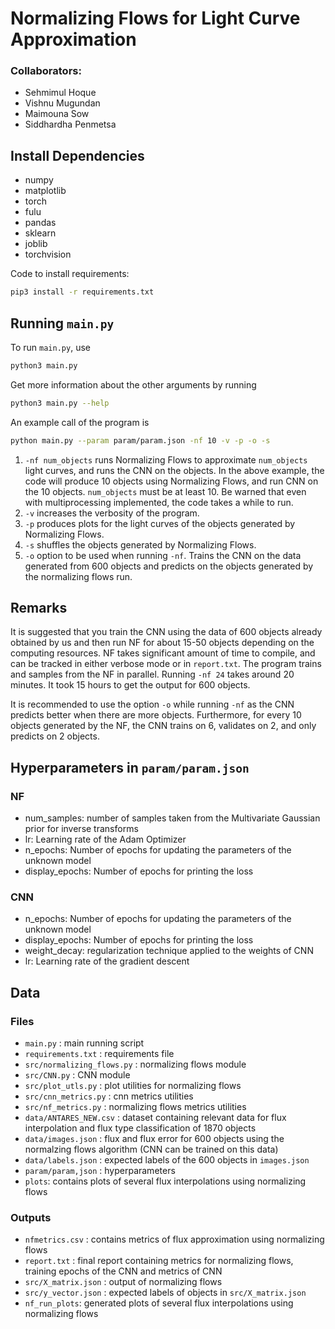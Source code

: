 # Normalizing Flows for Light Curve Approximation

### Collaborators:

- Sehmimul Hoque
- Vishnu Mugundan
- Maimouna Sow
- Siddhardha Penmetsa

## Install Dependencies

- numpy
- matplotlib
- torch
- fulu
- pandas
- sklearn
- joblib
- torchvision

Code to install requirements:
```sh
pip3 install -r requirements.txt
```

## Running `main.py`

To run `main.py`, use

```sh
python3 main.py
```

Get more information about the other arguments by running

```sh
python3 main.py --help
```

An example call of the program is

```sh
python main.py --param param/param.json -nf 10 -v -p -o -s
```

1. `-nf num_objects` runs Normalizing Flows to approximate `num_objects` light curves, and runs the CNN on the objects. In the above example, the code will produce 10 objects using Normalizing Flows, and run CNN on the 10 objects. `num_objects` must be at least 10. Be warned that even with multiprocessing implemented, the code takes a while to run.
2. `-v` increases the verbosity of the program.
3. `-p` produces plots for the light curves of the objects generated by Normalizing Flows.
4. `-s` shuffles the objects generated by Normalizing Flows.
5. `-o` option to be used when running `-nf`. Trains the CNN on the data generated from 600 objects and predicts on the objects generated by the normalizing flows run.

## Remarks

It is suggested that you train the CNN using the data of 600 objects already obtained by us and then run NF for about 15-50 objects depending on the computing resources. NF takes significant amount of time to compile, and can be tracked in either verbose mode or in `report.txt`. The program trains and samples from the NF in parallel. Running `-nf 24` takes around 20 minutes. It took 15 hours to get the output for 600 objects.

It is recommended to use the option `-o` while running `-nf` as the CNN predicts better when there are more objects. Furthermore, for every 10 objects generated by the NF, the CNN trains on 6, validates on 2, and only predicts on 2 objects.

## Hyperparameters in `param/param.json`

### NF
- num_samples: number of samples taken from the Multivariate Gaussian prior for inverse transforms
- lr: Learning rate of the Adam Optimizer
- n_epochs: Number of epochs for updating the parameters of the unknown model
- display_epochs: Number of epochs for printing the loss

### CNN
- n_epochs: Number of epochs for updating the parameters of the unknown model
- display_epochs: Number of epochs for printing the loss
- weight_decay: regularization technique applied to the weights of CNN
- lr: Learning rate of the gradient descent

## Data
### Files
- `main.py` : main running script
- `requirements.txt` : requirements file
- `src/normalizing_flows.py` : normalizing flows module
- `src/CNN.py` : CNN module
- `src/plot_utls.py` : plot utilities for normalizing flows
-  `src/cnn_metrics.py` : cnn metrics utilities
- `src/nf_metrics.py` : normalizing flows metrics utilities
- `data/ANTARES_NEW.csv` : dataset containing relevant data for flux interpolation and flux type classification of 1870 objects
- `data/images.json` : flux and flux error for 600 objects using the normalzing flows algorithm (CNN can be trained on this data)
- `data/labels.json` : expected labels of the 600 objects in `images.json`
- `param/param,json` : hyperparameters
- `plots`: contains plots of several flux interpolations using normalizing flows

### Outputs
- `nfmetrics.csv` : contains metrics of flux approximation using normalizing flows
- `report.txt` : final report containing metrics for normalizing flows, training epochs of the CNN and metrics of CNN
- `src/X_matrix.json` : output of normalizing flows
- `src/y_vector.json` : expected labels of objects in `src/X_matrix.json`
- `nf_run_plots`: generated plots of several flux interpolations using normalizing flows

